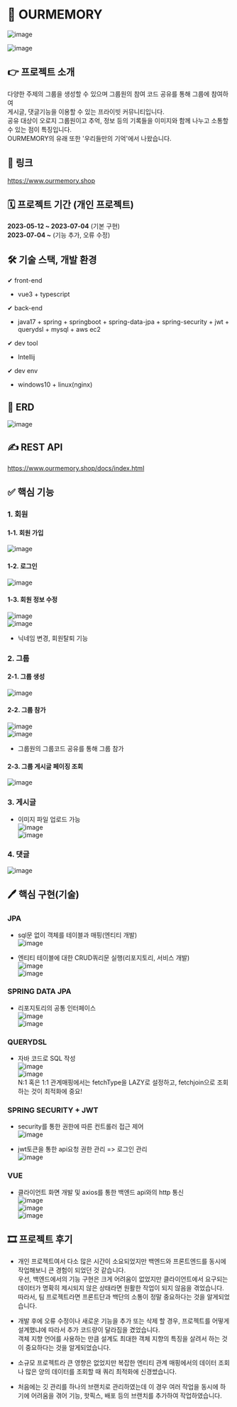 # 👥 OURMEMORY
![image](https://github.com/terranking1/ourmemory/assets/92567159/b979b045-c03b-484d-bd1a-f1a5b3066137)

![image](https://github.com/terranking1/ourmemory/assets/92567159/a789d288-4afc-4a59-89f7-98014c7a9a53)



## 👉 프로젝트 소개
다양한 주제의 그룹을 생성할 수 있으며 그룹원의 참여 코드 공유를 통해 그룹에 참여하여 <br>
게시글, 댓글기능을 이용할 수 있는 프라이빗 커뮤니티입니다. <br>
공유 대상이 오로지 그룹원이고 추억, 정보 등의 기록들을 이미지와 함께 나누고 소통할 수 있는 점이 특징입니다.<br>
OURMEMORY의 유래 또한 '우리들만의 기억'에서 나왔습니다. <br>

## 🔗 링크
https://www.ourmemory.shop

## 🗓 프로젝트 기간 (개인 프로젝트)
<b>2023-05-12 ~ 2023-07-04</b> (기본 구현) <br>
<b>2023-07-04 ~</b> (기능 추가, 오류 수정)

## 🛠 기술 스택, 개발 환경
✔ front-end <br>
- vue3 + typescript <br>

✔ back-end <br>
- java17 + spring + springboot + spring-data-jpa + spring-security + jwt + querydsl + mysql + aws ec2 <br>

✔ dev tool <br>
- Intellij <br>

✔ dev env <br>
- windows10 + linux(nginx) <br>


## 📜 ERD
![image](https://github.com/terranking1/ourmemory/assets/92567159/4550d54b-9b19-4d5d-b48d-22487505ac20)

## ✍ REST API
https://www.ourmemory.shop/docs/index.html

## ✅ 핵심 기능
### 1. 회원
#### 1-1. 회원 가입
![image](https://github.com/terranking1/ourmemory/assets/92567159/011a1adf-05a8-4d8d-9f9c-50cddf9039e3)

#### 1-2. 로그인
![image](https://github.com/terranking1/ourmemory/assets/92567159/57b3cbaf-5709-4151-b9b8-42e5dac911a6)

#### 1-3. 회원 정보 수정
![image](https://github.com/terranking1/ourmemory/assets/92567159/5549a7f2-cd2f-4f17-9c77-759facaf5645) <br>
![image](https://github.com/terranking1/ourmemory/assets/92567159/e5579f60-a9b4-4779-8531-bf20becdb90f)

- 닉네임 변경, 회원탈퇴 기능 <br>

### 2. 그룹

#### 2-1. 그룹 생성
![image](https://github.com/terranking1/ourmemory/assets/92567159/ce006be9-f1b7-42e2-b5a4-eaf57bbf109f)

#### 2-2. 그룹 참가
![image](https://github.com/terranking1/ourmemory/assets/92567159/ccdf3349-d3dc-4361-ab3f-ea9f67df4fa2) <br>
![image](https://github.com/terranking1/ourmemory/assets/92567159/906ce5c6-dffb-43f4-b5d1-e9abc7902acd) <br>
- 그룹원의 그룹코드 공유를 통해 그룹 참가 <br>

#### 2-3. 그룹 게시글 페이징 조회
![image](https://github.com/terranking1/ourmemory/assets/92567159/eb973946-84d4-4781-8a19-20ac216fed7a)


### 3. 게시글
- 이미지 파일 업로드 가능 <br>
![image](https://github.com/terranking1/ourmemory/assets/92567159/0d5332f1-76cd-40a4-bf2c-c6b57a45a81c) <br>
![image](https://github.com/terranking1/ourmemory/assets/92567159/1c5a9e9a-f1f4-4e39-90d9-a0c8ded89af4)


### 4. 댓글
![image](https://github.com/terranking1/ourmemory/assets/92567159/eb143b91-2de3-4598-bc39-71aafda7a17f)

## 🖊 핵심 구현(기술)
### JPA

- sql문 없이 객체를 테이블과 매핑(엔티티 개발) <br>
![image](https://github.com/terranking1/ourmemory/assets/92567159/a0ab819f-4010-4fd5-884e-02e1b9dba4a7)

- 엔티티 테이블에 대한 CRUD쿼리문 실행(리포지토리, 서비스 개발) <br>
![image](https://github.com/terranking1/ourmemory/assets/92567159/769c8e5a-33c1-4601-878b-d642a93d3d7d) <br>
![image](https://github.com/terranking1/ourmemory/assets/92567159/aee6ee3a-3dbf-4611-8007-c9110a287084)

### SPRING DATA JPA

- 리포지토리의 공통 인터페이스 <br>
![image](https://github.com/terranking1/ourmemory/assets/92567159/f79d9cd6-2cde-4282-8835-ec26d6acb358) <br>
![image](https://github.com/terranking1/ourmemory/assets/92567159/a9c5cacb-bc1e-40f4-9c4f-79aed3ef3d77)

### QUERYDSL

- 자바 코드로 SQL 작성 <br>
![image](https://github.com/terranking1/ourmemory/assets/92567159/557da7d0-d85d-4c0c-b4af-dacc3672f6ea) <br>
![image](https://github.com/terranking1/ourmemory/assets/92567159/e54bba49-f049-4d8b-a743-5a37e1bf2b7a) <br>
N:1 혹은 1:1 관계매핑에서는 fetchType을 LAZY로 설정하고, fetchjoin으로 조회하는 것이 최적화에 중요!

### SPRING SECURITY + JWT

- security를 통한 권한에 따른 컨트롤러 접근 제어 <br>
![image](https://github.com/terranking1/ourmemory/assets/92567159/283d5e05-1dc9-49b8-a5b1-ba05e02e3d11)

- jwt토큰을 통한 api요청 권한 관리 => 로그인 관리 <br>
![image](https://github.com/terranking1/ourmemory/assets/92567159/d6fa0464-2f0e-4583-95d9-43970deb2d63)

### VUE

- 클라이언트 화면 개발 및 axios를 통한 백엔드 api와의 http 통신 <br>
![image](https://github.com/terranking1/ourmemory/assets/92567159/10cc27cd-369d-42bd-b75c-f17be8235335) <br>
![image](https://github.com/terranking1/ourmemory/assets/92567159/f9f7df80-435f-4eac-b99a-a8110d4eb002) <br>
![image](https://github.com/terranking1/ourmemory/assets/92567159/c8673a8b-55be-4172-b37a-02f7487b4821) <br>

## 🎞 프로젝트 후기
- 개인 프로젝트여서 다소 많은 시간이 소요되었지만 백엔드와 프론트엔드를 동시에 작업해보니 큰 경험이 되었던 것 같습니다. <br>
우선, 백엔드에서의 기능 구현은 크게 어려움이 없었지만 클라이언트에서 요구되는 데이터가 명확히 제시되지 않은 상태라면 원활한 작업이 되지 않음을 겪었습니다.
따라서, 팀 프로젝트라면 프론트단과 백단의 소통이 정말 중요하다는 것을 알게되었습니다.

- 개발 후에 오류 수정이나 새로운 기능을 추가 또는 삭제 할 경우, 프로젝트를 어떻게 설계했냐에 따라서 추가 코드량이 달라짐을 겼었습니다. <br>
객체 지향 언어를 사용하는 만큼 설계도 최대한 객체 지향의 특징을 살려서 하는 것이 중요하다는 것을 알게되었습니다.

- 소규모 프로젝트라 큰 영향은 없었지만 복잡한 엔티티 관계 매핑에서의 데이터 조회나 많은 양의 데이터를 조회할 때 쿼리 최적화에 신경썼습니다.

- 처음에는 깃 관리를 하나의 브랜치로 관리하였는데 이 경우 여러 작업을 동시에 하기에 어려움을 겪어 기능, 핫픽스, 배포 등의 브랜치를 추가하여 작업하였습니다.



















